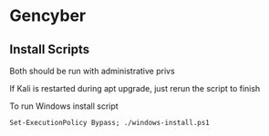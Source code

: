 # Gencyber
## Install Scripts

Both should be run with administrative privs

If Kali is restarted during apt upgrade, just rerun the script to finish

To run Windows install script

`Set-ExecutionPolicy Bypass; ./windows-install.ps1`
